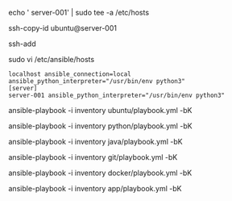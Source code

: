 echo '<server-ip> server-001' | sudo tee -a /etc/hosts

ssh-copy-id ubuntu@server-001

ssh-add

sudo vi /etc/ansible/hosts
```
localhost ansible_connection=local ansible_python_interpreter="/usr/bin/env python3"
[server]
server-001 ansible_python_interpreter="/usr/bin/env python3"
```

ansible-playbook -i inventory ubuntu/playbook.yml -bK

ansible-playbook -i inventory python/playbook.yml -bK

ansible-playbook -i inventory java/playbook.yml -bK

ansible-playbook -i inventory git/playbook.yml -bK

ansible-playbook -i inventory docker/playbook.yml -bK

ansible-playbook -i inventory app/playbook.yml -bK
